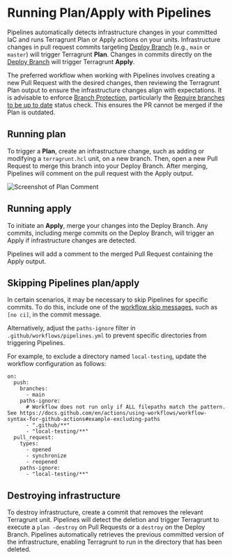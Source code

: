 # Running Plan/Apply with Pipelines

Pipelines automatically detects infrastructure changes in your committed IaC and runs Terragrunt Plan or Apply actions on your units. Infrastructure changes in pull request commits targeting [Deploy Branch](/2.0/reference/pipelines/configurations-as-code/api#deploy_branch_name) (e.g., `main` or `master`) will trigger Terragrunt **Plan**. Changes in commits directly on the [Deploy Branch](/2.0/reference/pipelines/configurations-as-code/api#deploy_branch_name) will trigger Terragrunt **Apply**.

The preferred workflow when working with Pipelines involves creating a new Pull Request with the desired changes, then reviewing the Terragrunt Plan output to ensure the infrastructure changes align with expectations. It is advisable to enforce [Branch Protection](/2.0/docs/pipelines/installation/branch-protection/#recommended-settings), particularly the [Require branches to be up to date](https://docs.github.com/en/repositories/configuring-branches-and-merges-in-your-repository/managing-protected-branches/about-protected-branches#require-status-checks-before-merging) status check. This ensures the PR cannot be merged if the Plan is outdated.

## Running plan

To trigger a **Plan**, create an infrastructure change, such as adding or modifying a `terragrunt.hcl` unit, on a new branch. Then, open a new Pull Request to merge this branch into your Deploy Branch. After merging, Pipelines will comment on the pull request with the Apply output.

![Screenshot of Plan Comment](/img/pipelines/guides/plan-comment.png)

## Running apply

To initiate an **Apply**, merge your changes into the Deploy Branch. Any commits, including merge commits on the Deploy Branch, will trigger an Apply if infrastructure changes are detected.

Pipelines will add a comment to the merged Pull Request containing the Apply output.

## Skipping Pipelines plan/apply

In certain scenarios, it may be necessary to skip Pipelines for specific commits. To do this, include one of the [workflow skip messages](https://docs.github.com/en/actions/managing-workflow-runs-and-deployments/managing-workflow-runs/skipping-workflow-runs), such as `[no ci]`, in the commit message.

Alternatively, adjust the `paths-ignore` filter in `.github/workflows/pipelines.yml` to prevent specific directories from triggering Pipelines.

For example, to exclude a directory named `local-testing`, update the workflow configuration as follows:

```hcl title=".github/workflows/pipelines.yml"
on:
  push:
    branches:
      - main
    paths-ignore:
      # Workflow does not run only if ALL filepaths match the pattern. See https://docs.github.com/en/actions/using-workflows/workflow-syntax-for-github-actions#example-excluding-paths
      - ".github/**"
      - "local-testing/**"
  pull_request:
    types:
      - opened
      - synchronize
      - reopened
    paths-ignore:
      - "local-testing/**"
```
## Destroying infrastructure

To destroy infrastructure, create a commit that removes the relevant Terragrunt unit. Pipelines will detect the deletion and trigger Terragrunt to execute a `plan -destroy` on Pull Requests or a `destroy` on the Deploy Branch. Pipelines automatically retrieves the previous committed version of the infrastructure, enabling Terragrunt to run in the directory that has been deleted.

